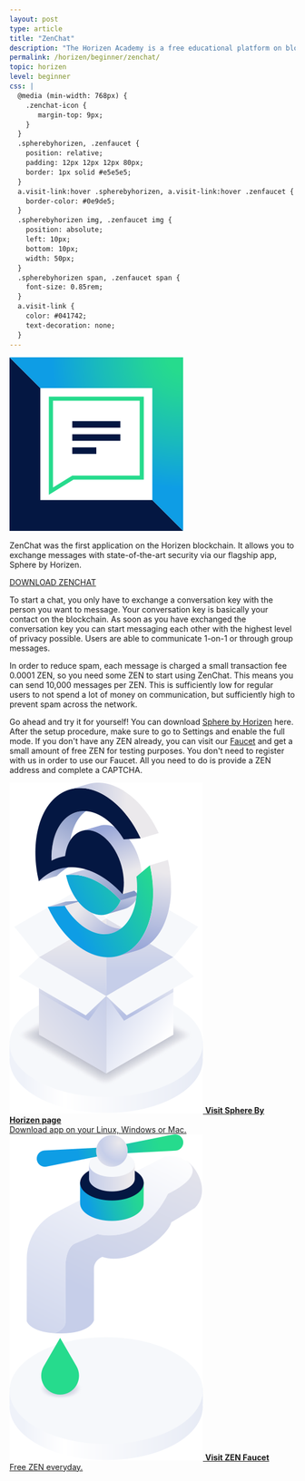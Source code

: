 ```yaml
---
layout: post
type: article
title: "ZenChat"
description: "The Horizen Academy is a free educational platform on blockchain technology, cryptocurrency, and privacy. In this article, we discuss ZenChat at a beginner level. ZenChat was the first application on the Horizen blockchain."
permalink: /horizen/beginner/zenchat/
topic: horizen
level: beginner
css: |
  @media (min-width: 768px) {
    .zenchat-icon {
       margin-top: 9px;
    }
  }
  .spherebyhorizen, .zenfaucet {
    position: relative;
    padding: 12px 12px 12px 80px;
    border: 1px solid #e5e5e5;
  }
  a.visit-link:hover .spherebyhorizen, a.visit-link:hover .zenfaucet {
    border-color: #0e9de5;
  }
  .spherebyhorizen img, .zenfaucet img {
    position: absolute;
    left: 10px;
    bottom: 10px;
    width: 50px;
  }
  .spherebyhorizen span, .zenfaucet span {
    font-size: 0.85rem;
  }
  a.visit-link {
    color: #041742;
    text-decoration: none;
  }
---
```


<div class="row mb-3">
    <div class="col-md-3 col-lg-2">
        <img src="/assets/post_files/horizen/beginner/zenchat/zenchat-icon.svg" alt="ZenChat" class="zenchat-icon lead-icon"/>
    </div>
    <div class="col-md-9 col-lg-10 lead">
        <p>
            ZenChat was the first application on the Horizen blockchain. It allows you to exchange messages with state-of-the-art security via our flagship app, Sphere by Horizen.
        </p>
        <p class="mb-0">
            <a class="btn btn-info" href="https://www.horizen.global/zenchat/" target="_blank">DOWNLOAD ZENCHAT</a>
        </p>
    </div>
</div>

To start a chat, you only have to exchange a conversation key with the person you want to message. Your conversation key is basically your contact on the blockchain. As soon as you have exchanged the conversation key you can start messaging each other with the highest level of privacy possible. Users are able to communicate 1-on-1 or through group messages.

In order to reduce spam, each message is charged a small transaction fee 0.0001 ZEN, so you need some ZEN to start using ZenChat. This means you can send 10,000 messages per ZEN. This is sufficiently low for regular users to not spend a lot of money on communication, but sufficiently high to prevent spam across the network.

Go ahead and try it for yourself! You can download [Sphere by Horizen](https://www.horizen.global/spherebyhorizen/) here. After the setup procedure, make sure to go to Settings and enable the full mode. If you don't have any ZEN already, you can visit our [Faucet](https://getzen.cash/) and get a small amount of free ZEN for testing purposes. You don't need to register with us in order to use our Faucet. All you need to do is provide a ZEN address and complete a CAPTCHA.

<div class="row mt-4">
    <div class="col-md-6 mt-5">
        <a href="https://www.horizen.global/spherebyhorizen/" target="_blank" class="visit-link">
            <div class="spherebyhorizen">
                <img src="/assets/post_files/horizen/beginner/zenchat/SbH.svg" alt="Sphere By Horizen"/>
                <strong>Visit Sphere By Horizen page</strong><br/>
                <span>Download app on your Linux, Windows or Mac.</span>
            </div>
        </a>
    </div>
    <div class="col-md-6 mt-5">
        <a href="https://getzen.cash/" target="_blank" class="visit-link">
            <div class="zenfaucet">
                <img src="/assets/post_files/horizen/beginner/zenchat/faucet.svg" alt="ZEN Faucet"/>
                <strong>Visit ZEN Faucet</strong><br/>
                <span>Free ZEN everyday.</span>
            </div>
        </a>
    </div>
</div>
